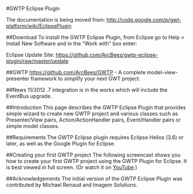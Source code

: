 #GWTP Eclipse Plugin

The documentation is being moved from: http://code.google.com/p/gwt-platform/wiki/EclipsePlugin

##Download
To install the GWTP Eclipse Plugin, from Eclipse go to Help > Install New Software and in the "Work with" box enter:

Eclipse Update Site: https://github.com/ArcBees/gwtp-eclipse-plugin/raw/master/update

##GWTP
https://github.com/ArcBees/GWTP - A complete model-view-presenter framework to simplify your next GWT project. 

##News
11/2012 .7 integration is in the works which will include the EventBus upgrade.

##Introduction
This page describes the GWTP Eclipse Plugin that provides simple wizard to create new GWTP project and 
various classes such as Presenter/View pairs, Action/ActionHandler pairs, Event/Handler pairs or simple model classes.

##Requirements
The GWTP Eclipse plugin requires Eclipse Helios (3.6) or later, as well as the Google Plugin for Eclipse.

##Creating your first GWTP project
The following screencast shows you how to create your first GWTP project using the GWTP Plugin for Eclipse. 
It is best viewed in full screen. (Or watch it on [YouTube](http://www.youtube.com/watch?v=cC-Qh4q1lCI).)

##Acknowledgements
The initial version of the GWTP Eclipse Plugin was contributed by Michael Renaud and Imagem Solutions.